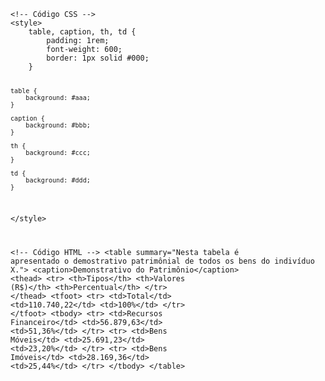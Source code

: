 <Code language='html'>
&lt;!-- Código CSS --&gt;
&lt;style&gt;
    table, caption, th, td {
        padding: 1rem;
        font-weight: 600;
        border: 1px solid #000;
    }

    table {
        background: #aaa;
    }

    caption {
        background: #bbb;
    }

    th {
        background: #ccc;
    }

    td {
        background: #ddd;
    }
&lt;/style&gt;

&lt;!-- Código HTML --&gt;
&lt;table summary="Nesta tabela é apresentado o demostrativo patrimônial de todos os bens do indivíduo X."&gt;
    &lt;caption&gt;Demonstrativo do Patrimônio&lt;/caption&gt;
    &lt;thead&gt;
        &lt;tr&gt;
            &lt;th&gt;Tipos&lt;/th&gt;
            &lt;th&gt;Valores (R$)&lt;/th&gt;
            &lt;th&gt;Percentual&lt;/th&gt;
        &lt;/tr&gt;
    &lt;/thead&gt;
    &lt;tfoot&gt;
        &lt;tr&gt;
            &lt;td&gt;Total&lt;/td&gt;
            &lt;td&gt;110.740,22&lt;/td&gt;
            &lt;td&gt;100%&lt;/td&gt;
        &lt;/tr&gt;
    &lt;/tfoot&gt;
    &lt;tbody&gt;
        &lt;tr&gt;
            &lt;td&gt;Recursos Financeiro&lt;/td&gt;
            &lt;td&gt;56.879,63&lt;/td&gt;
            &lt;td&gt;51,36%&lt;/td&gt;
        &lt;/tr&gt;
        &lt;tr&gt;
            &lt;td&gt;Bens Móveis&lt;/td&gt;
            &lt;td&gt;25.691,23&lt;/td&gt;
            &lt;td&gt;23,20%&lt;/td&gt;
        &lt;/tr&gt;
        &lt;tr&gt;
            &lt;td&gt;Bens Imóveis&lt;/td&gt;
            &lt;td&gt;28.169,36&lt;/td&gt;
            &lt;td&gt;25,44%&lt;/td&gt;
        &lt;/tr&gt;
    &lt;/tbody&gt;
&lt;/table&gt;
</Code>
